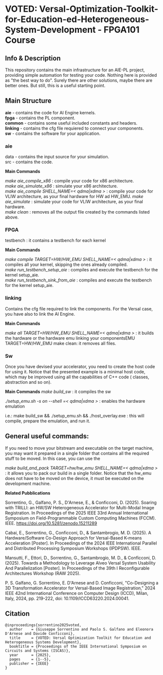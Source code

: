 # VOTED: Versal-Optimization-Toolkit-for-Education-ed-Heterogeneous-System-Development - FPGA101 Course

## Info & Description
This repository contains the main infrastructure for an AIE-PL project, providing simple automation for testing your code.
Nothing here is provided as "the best way to do". Surely there are other solutions, maybe there are better ones. But still,
this is a useful starting point.

## Main Structure

**aie** - contains the code for AI Engine kernels.  
**fpga** - contains the PL component.  
**common** - contains some useful included constants and headers.  
**linking** - contains the cfg file requiered to connect your components.  
**sw** - contains the software for your application.  

### aie
data - contains the input source for your simulation.  
src - contains the code.  

**Main Commands**

_make aie_compile_x86_ : compile your code for x86 architecture.  
_make aie_simulate_x86_ : simulate your x86 architecture.  
_make aie_compile SHELL_NAME=< qdma|xdma >_ : compile your code for VLIW architecture, as your final hardware for HW ad HW_EMU. 
_make aie_simulate_ : simulate your code for VLIW architecture, as your final hardware.  
_make clean_ : removes all the output file created by the commands listed above.  

### FPGA

testbench : it contains a testbench for each kernel

**Main Commands**

_make compile TARGET=HW/HW_EMU_ _SHELL_NAME=< qdma|xdma >_ : it compiles all your kernel, skipping the ones already compiled.  
_make run_testbench_setup_aie_ : compiles and execute the testbench for the kernel setup_aie.  
_make run_testbench_sink_from_aie_ : compiles and execute the testbench for the kernel setup_aie.  

### linking

Contains the cfg file required to link the components. For the Versal case, you have also to link the AI Engine.

**Main Commands**

_make all TARGET=HW/HW_EMU SHELL_NAME=< qdma|xdma >_  : it builds the hardware or the hardware emu linking your componentsEMU TARGET=HW/HW_EMU
make clean: it removes all files.

### Sw

Once you have devised your accelerator, you need to create the host code for using it. Notice that the presented example is a minimal host code, which may be improved using all the capabilities of C++ code ( classes, abstraction and so on).

**Main Commands**
_make build_sw_ : it compiles the sw

_./setup_emu.sh -s on --shell =< qdma|xdma >_ : enables the hardware emulation

i.e.: make build_sw && ./setup_emu.sh && ./host_overlay.exe : this will compile, prepare the emulation, and run it.

## General useful commands:
If you need to move your bitstream and executable on the target machine, you may want it prepared in a single folder that contains all the required stuff to be moved. In this case, you can use the

_make build_and_pack TARGET=hw/hw_emu SHELL_NAME=< qdma|xdma >_ :  it allows you to pack our build in a single folder. Notice that the hw_emu does not have to be moved on the device, it must be executed on the development machine.


**Related Pubblications**

Sorrentino, G., Galfano, P. S., D'Arnese, E., & Conficconi, D. (2025). Soaring with TRILLI: an HW/SW Heterogeneous Accelerator for Multi-Modal Image Registration. In Proceedings of the 2025 IEEE 33rd Annual International Symposium on Field-Programmable Custom Computing Machines (FCCM). IEEE. https://doi.org/10.5281/zenodo.15211289

Cabai, E., Sorrentino, G., Conficconi, D., & Santambrogio, M. D. (2025). A Hardware/Software Co-Design Approach for Versal-Based K-means Acceleration [Poster]. In Proceedings of the 2024 IEEE International Parallel and Distributed Processing Symposium Workshops (IPDPSW). IEEE.

Mansutti, F., Ettori, D., Sorrentino, G., Santambrogio, M. D., & Conficconi, D. (2025). Towards a Methodology to Leverage Alveo Versal System Usability And Parallelization [Poster]. In Proceedings of the 39th I Reconfigurable Architectures Workshop (RAW 2025).

P. S. Galfano, G. Sorrentino, E. D'Arnese and D. Conficconi, "Co-Designing a 3D Transformation Accelerator for Versal-Based Image Registration," 2024 IEEE 42nd International Conference on Computer Design (ICCD), Milan, Italy, 2024, pp. 219-222, doi: 10.1109/ICCD63220.2024.00041.

## Citation
```
@inproceedings{sorrentino2025voted,
  author    = {Giuseppe Sorrentino and Paolo S. Galfano and Eleonora D'Arnese and Davide Conficconi},
  title     = {VOTED: Versal Optimization Toolkit for Education and Heterogeneous Systems Development},
  booktitle = {Proceedings of the IEEE International Symposium on Circuits and Systems (ISCAS)},
  year      = {2025},
  pages     = {1--5},
  publisher = {IEEE}
}
```
